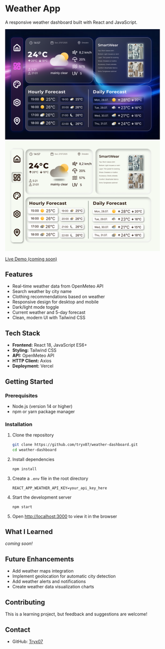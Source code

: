 # Weather App

A responsive weather dashboard built with React and JavaScript.

![Weather Dashboard Prototype Dark](screenshots/dashboard-prototype_dark.png)
![Weather Dashboard Prototype Light](screenshots/dashboard-prototype_light.png)

[Live Demo (coming soon)](https://vercel.com/home)

## Features

- Real-time weather data from OpenMeteo API
- Search weather by city name
- Clothing recommendations based on weather
- Responsive design for desktop and mobile
- Dark/light mode toggle
- Current weather and 5-day forecast
- Clean, modern UI with Tailwind CSS

## Tech Stack

- **Frontend:** React 18, JavaScript ES6+
- **Styling:** Tailwind CSS
- **API:** OpenMeteo API
- **HTTP Client:** Axios
- **Deployment:** Vercel

## Getting Started

### Prerequisites
- Node.js (version 14 or higher)
- npm or yarn package manager

### Installation

1. Clone the repository
   ```bash
   git clone https://github.com/tryx07/weather-dashboard.git
   cd weather-dashboard
   ```

2. Install dependencies
   ```bash
   npm install
   ```

3. Create a `.env` file in the root directory
   ```
   REACT_APP_WEATHER_API_KEY=your_api_key_here
   ```

4. Start the development server
   ```bash
   npm start
   ```

5. Open [http://localhost:3000](http://localhost:3000) to view it in the browser

## What I Learned

*coming soon!*

## Future Enhancements

- Add weather maps integration
- Implement geolocation for automatic city detection
- Add weather alerts and notifications
- Create weather data visualization charts

## Contributing

This is a learning project, but feedback and suggestions are welcome!

## Contact

- GitHub: [Tryx07](https://github.com/tryx07)
